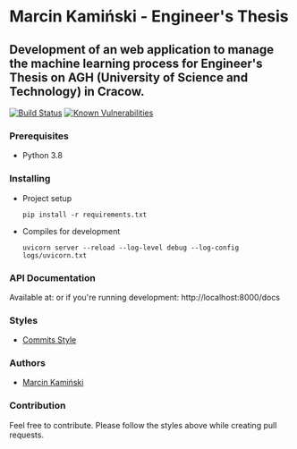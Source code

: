 # Marcin Kamiński - Engineer's Thesis
## Development of an web application to manage the machine learning process for Engineer's Thesis on AGH (University of Science and Technology) in Cracow.

[![Build Status](https://travis-ci.com/marcinxkaminski/workflow-builder-api.svg?branch=master)](https://travis-ci.com/xkamson/ml-web) 
[![Known Vulnerabilities](https://snyk.io/package/npm/snyk/badge.svg)](https://snyk.io/package/npm/snyk)

### Prerequisites
 - Python 3.8

### Installing

* Project setup
    ```
    pip install -r requirements.txt
    ```

* Compiles for development
    ```
    uvicorn server --reload --log-level debug --log-config logs/uvicorn.txt
    ```

### API Documentation
Available at:
or if you're running development: http://localhost:8000/docs

### Styles
* [Commits Style](https://gitmoji.carloscuesta.me/)


### Authors
  * [Marcin Kamiński](https://github.com/xkamson)

### Contribution
Feel free to contribute. Please follow the styles above while creating pull requests.
